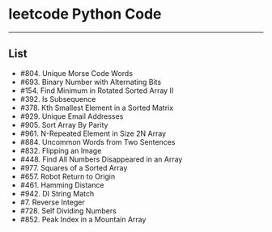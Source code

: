 # leetcode Python Code
-------
## List

- #804. Unique Morse Code Words
- #693. Binary Number with Alternating Bits
- #154. Find Minimum in Rotated Sorted Array II
- #392. Is Subsequence
- #378. Kth Smallest Element in a Sorted Matrix
- #929. Unique Email Addresses
- #905. Sort Array By Parity
- #961. N-Repeated Element in Size 2N Array
- #884. Uncommon Words from Two Sentences
- #832. Flipping an Image
- #448. Find All Numbers Disappeared in an Array
- #977. Squares of a Sorted Array
- #657. Robot Return to Origin
- #461. Hamming Distance
- #942. DI String Match
- #7. Reverse Integer
- #728. Self Dividing Numbers
- #852. Peak Index in a Mountain Array
